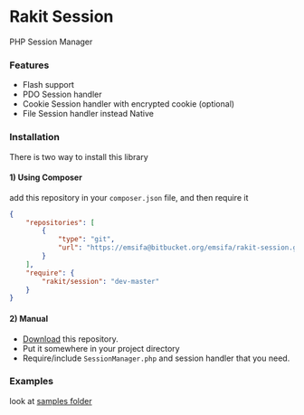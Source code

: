 Rakit Session
==========

PHP Session Manager

### Features

* Flash support
* PDO Session handler
* Cookie Session handler with encrypted cookie (optional)
* File Session handler instead Native

### Installation

There is two way to install this library

#### 1) Using Composer

add this repository in your `composer.json` file, and then require it

```json
{
    "repositories": [
        {
            "type": "git",
            "url": "https://emsifa@bitbucket.org/emsifa/rakit-session.git"
        }
    ],
    "require": {
        "rakit/session": "dev-master"
    }
}
```

#### 2) Manual

* [Download](https://bitbucket.org/emsifa/rakit-session/downloads) this repository. 
* Put it somewhere in your project directory
* Require/include `SessionManager.php` and session handler that you need.

### Examples

look at [samples folder](https://bitbucket.org/emsifa/rakit-session/src/master/samples/?at=master)